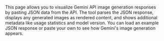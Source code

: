 This page allows you to visualize Gemini API image generation responses by pasting JSON data from the API. The tool parses the JSON response, displays any generated images as rendered content, and shows additional metadata like usage statistics and model version. You can load an example JSON response or paste your own to see how Gemini's image generation appears.

<!-- Generated from commit: a04c0ba55e68ae0d5056d75529d94556d41369c8 -->